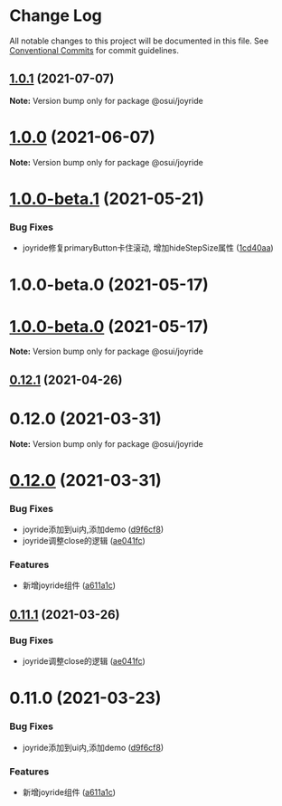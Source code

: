 # Change Log

All notable changes to this project will be documented in this file.
See [Conventional Commits](https://conventionalcommits.org) for commit guidelines.

## [1.0.1](https://gitee.com/gitee-fe/osui/tree/master/compare/@osui/joyride@1.0.0...@osui/joyride@1.0.1) (2021-07-07)

**Note:** Version bump only for package @osui/joyride





# [1.0.0](https://gitee.com/gitee-fe/osui/tree/master/compare/@osui/joyride@1.0.0-beta.1...@osui/joyride@1.0.0) (2021-06-07)

**Note:** Version bump only for package @osui/joyride





# [1.0.0-beta.1](https://gitee.com/gitee-fe/osui/tree/master/compare/@osui/joyride@0.12.1...@osui/joyride@1.0.0-beta.1) (2021-05-21)


### Bug Fixes

* joyride修复primaryButton卡住滚动, 增加hideStepSize属性 ([1cd40aa](https://gitee.com/gitee-fe/osui/tree/master/commits/1cd40aa4c984901898d58a121de741a35966d12b))



# 1.0.0-beta.0 (2021-05-17)





# [1.0.0-beta.0](https://gitee.com/gitee-fe/osui/tree/master/compare/v0.12.1...v1.0.0-beta.0) (2021-05-17)

**Note:** Version bump only for package @osui/joyride





## [0.12.1](https://gitee.com/gitee-fe/osui/tree/master/compare/@osui/joyride@0.11.1...@osui/joyride@0.12.1) (2021-04-26)



# 0.12.0 (2021-03-31)

**Note:** Version bump only for package @osui/joyride





# [0.12.0](https://gitee.com/gitee-fe/osui/tree/master/compare/v0.11.0...v0.12.0) (2021-03-31)


### Bug Fixes

* joyride添加到ui内,添加demo ([d9f6cf8](https://gitee.com/gitee-fe/osui/tree/master/commits/d9f6cf808082346d33a5a3225e49d224da5a3aa0))
* joyride调整close的逻辑 ([ae041fc](https://gitee.com/gitee-fe/osui/tree/master/commits/ae041fc4600f35ccd05798c58dd72e8675fcaa72))


### Features

* 新增joyride组件 ([a611a1c](https://gitee.com/gitee-fe/osui/tree/master/commits/a611a1c676dab5d909856400a921d910a0ffb74b))





## [0.11.1](https://gitee.com/gitee-fe/osui/tree/master/compare/@osui/joyride@0.11.0...@osui/joyride@0.11.1) (2021-03-26)


### Bug Fixes

* joyride调整close的逻辑 ([ae041fc](https://gitee.com/gitee-fe/osui/tree/master/commits/ae041fc4600f35ccd05798c58dd72e8675fcaa72))





# 0.11.0 (2021-03-23)


### Bug Fixes

* joyride添加到ui内,添加demo ([d9f6cf8](https://gitee.com/gitee-fe/osui/tree/master/commits/d9f6cf808082346d33a5a3225e49d224da5a3aa0))


### Features

* 新增joyride组件 ([a611a1c](https://gitee.com/gitee-fe/osui/tree/master/commits/a611a1c676dab5d909856400a921d910a0ffb74b))
